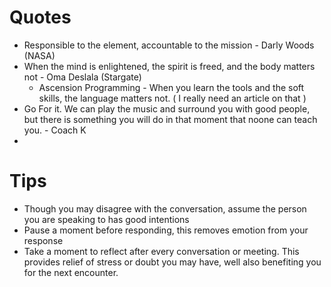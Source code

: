 
# Quotes

* Responsible to the element, accountable to the mission - Darly Woods (NASA)
* When the mind is enlightened, the spirit is freed, and the body matters not - Oma Deslala (Stargate)
  * Ascension Programming - When you learn the tools and the soft skills, the language matters not. ( I really need an article on that )
* Go For it. We can play the music and surround you with good people, but there is something you will do in that moment that noone can teach you. - Coach K
* 

# Tips

* Though you may disagree with the conversation, assume the person you are speaking to has good intentions
* Pause a moment before responding, this removes emotion from your response
* Take a moment to reflect after every conversation or meeting. This provides relief of stress or doubt you may have, well also benefiting you for the next encounter.
